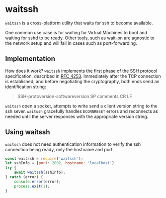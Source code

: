 # waitssh

`waitssh` is a cross-platform utility that waits for ssh to become available.

One common use case is for waiting for Virtual Machines to boot and waiting for sshd to be ready. Other tools, such as [wait-on](https://www.npmjs.com/package/wait-on) are agnostic to the network setup and will fail in cases such as port-forwarding.

## Implementation

How does it work? `waitssh` implements the first phase of the SSH protocol specification, described in [RFC 4253](https://tools.ietf.org/html/rfc4253#section-4.2). Immediately after the TCP connection is established, and before negotiating the cryptography, both ends send an identification string:

> SSH-protoversion-softwareversion SP comments CR LF

`waitssh` open a socket, attempts to write send a client version string to the ssh sever. `waitssh` gracefully handles `ECONNRESET` errors and reconnects as needed until the server responses with the appropriate version string.

## Using waitssh

`waitssh` does not need authentication information to verify the ssh connection being ready, only the hostname and port.

```js
const waitssh = require('waitssh');
let sshInfo = {port: 2002, hostname: 'localhost'}
try {
    await waitssh(sshInfo);
} catch (error) {
    console.error(error);
    process.exit(1);
}
```
